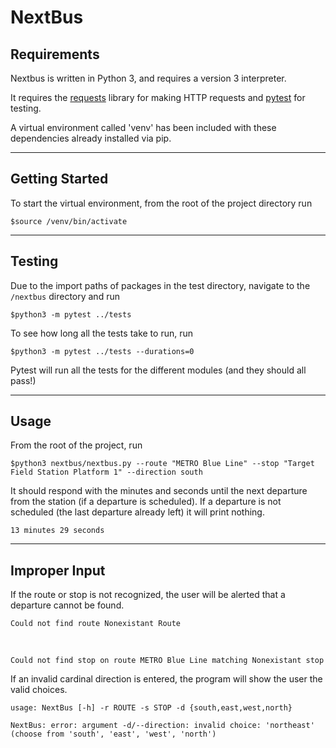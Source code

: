 # NextBus

## Requirements

Nextbus is written in Python 3, and requires a version 3 interpreter.

It requires the [requests](https://requests.readthedocs.io/en/latest/) library for making HTTP requests and [pytest](https://docs.pytest.org/en/7.2.x/) for testing.

A virtual environment called 'venv' has been included with these dependencies already installed via pip.

---

## Getting Started
To start the virtual environment, from the root of the project directory run

    $source /venv/bin/activate

---
## Testing
Due to the import paths of packages in the test directory, navigate to the ``/nextbus`` directory and run

    $python3 -m pytest ../tests

To see how long all the tests take to run, run

    $python3 -m pytest ../tests --durations=0

Pytest will run all the tests for the different modules (and they should all pass!)

---
## Usage
From the root of the project, run

    $python3 nextbus/nextbus.py --route "METRO Blue Line" --stop "Target Field Station Platform 1" --direction south

It should respond with the minutes and seconds until the next departure from the station (if a departure is scheduled). If a departure is not scheduled (the last departure already left) it will print nothing.

    13 minutes 29 seconds

---

## Improper Input
If the route or stop is not recognized, the user will be alerted that a departure cannot be found.
    
    Could not find route Nonexistant Route

<br/>

    
    Could not find stop on route METRO Blue Line matching Nonexistant stop


If an invalid cardinal direction is entered, the program will show the user the valid choices.

    usage: NextBus [-h] -r ROUTE -s STOP -d {south,east,west,north}
    
    NextBus: error: argument -d/--direction: invalid choice: 'northeast' (choose from 'south', 'east', 'west', 'north')
